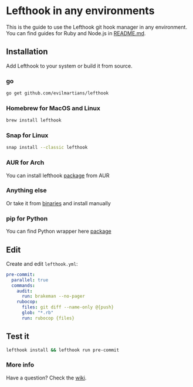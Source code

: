 # Lefthook in any environments

This is the guide to use the Lefthook git hook manager in any environment. You can find guides for Ruby and Node.js in [README.md](../README.md).

## Installation

Add Lefthook to your system or build it from source.

### go

```bash
go get github.com/evilmartians/lefthook
```

### Homebrew for MacOS and Linux

```bash
brew install lefthook
```

### Snap for Linux

```sh
snap install --classic lefthook
```

### AUR for Arch

You can install lefthook [package](https://aur.archlinux.org/packages/lefthook) from AUR

### Anything else

Or take it from [binaries](https://github.com/evilmartians/lefthook/releases) and install manually

### pip for Python

You can find Python wrapper here [package](https://github.com/life4/lefthook)

## Edit

Create and edit `lefthook.yml`:

```yml
pre-commit:
  parallel: true
  commands:
    audit:
      run: brakeman --no-pager
    rubocop:
      files: git diff --name-only @{push}
      glob: "*.rb"
      run: rubocop {files}
```

## Test it
```bash
lefthook install && lefthook run pre-commit
```

### More info
Have a question? Check the [wiki](https://github.com/evilmartians/lefthook/wiki).
